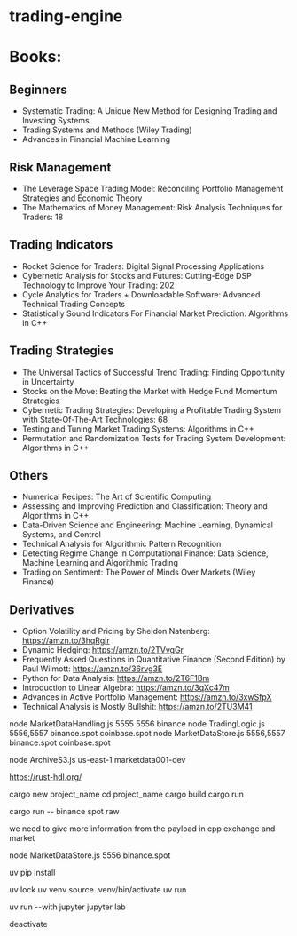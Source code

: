 # trading-engine


# Books:

## Beginners
- Systematic Trading: A Unique New Method for Designing Trading and Investing Systems
- Trading Systems and Methods (Wiley Trading)
- Advances in Financial Machine Learning

## Risk Management
- The Leverage Space Trading Model: Reconciling Portfolio Management Strategies and Economic Theory
- The Mathematics of Money Management: Risk Analysis Techniques for Traders: 18

## Trading Indicators
- Rocket Science for Traders: Digital Signal Processing Applications
- Cybernetic Analysis for Stocks and Futures: Cutting-Edge DSP Technology to Improve Your Trading: 202
- Cycle Analytics for Traders + Downloadable Software: Advanced Technical Trading Concepts
- Statistically Sound Indicators For Financial Market Prediction: Algorithms in C++

## Trading Strategies

- The Universal Tactics of Successful Trend Trading: Finding Opportunity in Uncertainty
- Stocks on the Move: Beating the Market with Hedge Fund Momentum Strategies
- Cybernetic Trading Strategies: Developing a Profitable Trading System with State-Of-The-Art Technologies: 68
- Testing and Tuning Market Trading Systems: Algorithms in C++
- Permutation and Randomization Tests for Trading System Development: Algorithms in C++

## Others
- Numerical Recipes: The Art of Scientific Computing
- Assessing and Improving Prediction and Classification: Theory and Algorithms in C++
- Data-Driven Science and Engineering: Machine Learning, Dynamical Systems, and Control
- Technical Analysis for Algorithmic Pattern Recognition
- Detecting Regime Change in Computational Finance: Data Science, Machine Learning and Algorithmic Trading
- Trading on Sentiment: The Power of Minds Over Markets (Wiley Finance)


## Derivatives

- Option Volatility and Pricing by Sheldon Natenberg: https://amzn.to/3hqRglr
- Dynamic Hedging: https://amzn.to/2TVvgGr
- Frequently Asked Questions in Quantitative Finance (Second Edition) by Paul Wilmott: https://amzn.to/36rvg3E
- Python for Data Analysis: https://amzn.to/2T6F1Bm
- Introduction to Linear Algebra: https://amzn.to/3qXc47m
- Advances in Active Portfolio Management: https://amzn.to/3xwSfpX
- Technical Analysis is Mostly Bullshit: https://amzn.to/2TU3M41


node MarketDataHandling.js 5555 5556 binance
node TradingLogic.js 5556,5557 binance.spot coinbase.spot
node MarketDataStore.js 5556,5557 binance.spot coinbase.spot

node ArchiveS3.js us-east-1 marketdata001-dev


https://rust-hdl.org/


cargo new project_name
cd project_name
cargo build
cargo run

cargo run -- binance spot raw

we need to give more information from the payload in cpp
exchange and market


node MarketDataStore.js 5556 binance.spot


uv pip install

uv lock
uv venv
source .venv/bin/activate
uv run


uv run --with jupyter jupyter lab

deactivate